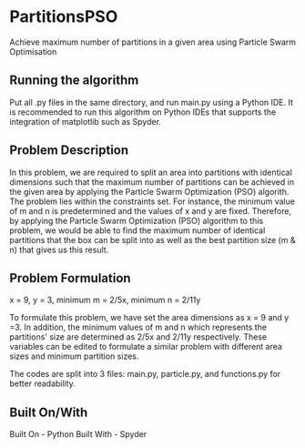 # PartitionsPSO
Achieve maximum number of partitions in a given area using Particle Swarm Optimisation

## Running the algorithm
Put all .py files in the same directory, and run main.py using a Python IDE.
It is recommended to run this algorithm on Python IDEs that supports the integration of matplotlib such as Spyder.

## Problem Description
In this problem, we are required to split an area into partitions with identical dimensions such that the maximum number of partitions can be achieved in the given area by applying the Particle Swarm Optimization (PSO) algorith. The problem lies within the constraints set. For instance, the minimum value of m and n is predetermined and the values of x and y are fixed. Therefore, by applying the Particle Swarm Optimization (PSO) algorithm to this problem, we would be able to find the maximum number of identical partitions that the box can be split into as well as the best partition size (m & n) that gives us this result.

## Problem Formulation
x = 9, y = 3, minimum m = 2/5x, minimum n = 2/11y

To formulate this problem, we have set the area dimensions as x = 9 and y =3. In addition, the minimum values of m and n which represents the partitions' size are determined as 2/5x and 2/11y respectively. These variables can be edited to formulate a similar problem with different area sizes and minimum partition sizes.

The codes are split into 3 files: main.py, particle.py, and functions.py for better readability.

## Built On/With
Built On - Python
Built With - Spyder
